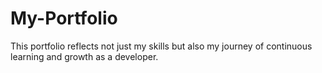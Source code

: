 # My-Portfolio
This portfolio reflects not just my skills but also my journey of continuous learning and growth as a developer.
